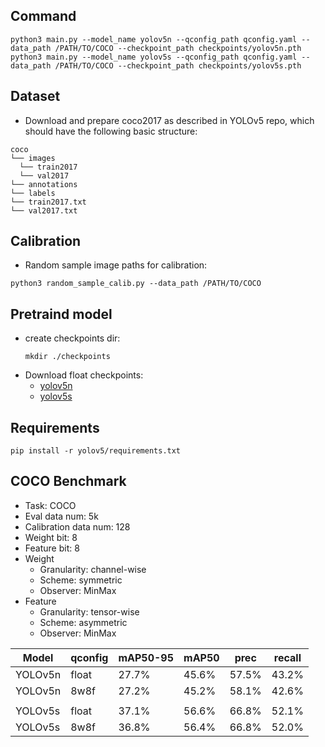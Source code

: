 ## Command
```
python3 main.py --model_name yolov5n --qconfig_path qconfig.yaml --data_path /PATH/TO/COCO --checkpoint_path checkpoints/yolov5n.pth
python3 main.py --model_name yolov5s --qconfig_path qconfig.yaml --data_path /PATH/TO/COCO --checkpoint_path checkpoints/yolov5s.pth
```

## Dataset
-  Download and prepare coco2017 as described in YOLOv5 repo, which should have the following basic structure:

  ```
  coco
  └── images
    └── train2017
    └── val2017
  └── annotations
  └── labels
  └── train2017.txt
  └── val2017.txt
  ```

## Calibration
-  Random sample image paths for calibration:

  ```
  python3 random_sample_calib.py --data_path /PATH/TO/COCO
  ```

## Pretraind model
- create checkpoints dir:
  ```
  mkdir ./checkpoints
  ```
- Download float checkpoints:
    - [yolov5n](https://drive.google.com/file/d/1pcsVQHoHCZ4N0ZB8E2QfDFzCmKfSCOjz/view?usp=sharing)
    - [yolov5s](https://drive.google.com/file/d/1fsDtQtnmNfMM6n0CpslzTMca7xkiaWhq/view?usp=sharing)

## Requirements
```
pip install -r yolov5/requirements.txt
```

## COCO Benchmark
- Task: COCO
- Eval data num: 5k
- Calibration data num: 128
- Weight bit: 8
- Feature bit: 8
- Weight
  - Granularity: channel-wise
  - Scheme: symmetric
  - Observer: MinMax
- Feature
  - Granularity: tensor-wise
  - Scheme: asymmetric
  - Observer: MinMax

|Model|qconfig|mAP50-95|mAP50|prec|recall|
|-----|-----|-----|-----|-----|-----|
|YOLOv5n|float|27.7%|45.6%|57.5%|43.2%|
|YOLOv5n|8w8f|27.2%|45.2%|58.1%|42.6%|
||
|YOLOv5s|float|37.1%|56.6%|66.8%|52.1%|
|YOLOv5s|8w8f|36.8%|56.4%|66.8%|52.0%|